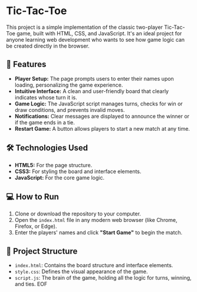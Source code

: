 # Tic-Tac-Toe

This project is a simple implementation of the classic two-player Tic-Tac-Toe game, built with HTML, CSS, and JavaScript. It's an ideal project for anyone learning web development who wants to see how game logic can be created directly in the browser.

## 🚀 Features

- **Player Setup:** The page prompts users to enter their names upon loading, personalizing the game experience.
- **Intuitive Interface:** A clean and user-friendly board that clearly indicates whose turn it is.
- **Game Logic:** The JavaScript script manages turns, checks for win or draw conditions, and prevents invalid moves.
- **Notifications:** Clear messages are displayed to announce the winner or if the game ends in a tie.
- **Restart Game:** A button allows players to start a new match at any time.

## 🛠️ Technologies Used

- **HTML5:** For the page structure.
- **CSS3:** For styling the board and interface elements.
- **JavaScript:** For the core game logic.

## 💻 How to Run

1.  Clone or download the repository to your computer.
2.  Open the `index.html` file in any modern web browser (like Chrome, Firefox, or Edge).
3.  Enter the players' names and click **"Start Game"** to begin the match.

## 📝 Project Structure

- `index.html`: Contains the board structure and interface elements.
- `style.css`: Defines the visual appearance of the game.
- `script.js`: The brain of the game, holding all the logic for turns, winning, and ties.
EOF